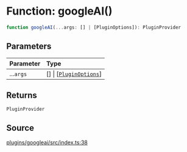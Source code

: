 # Function: googleAI()

```ts
function googleAI(...args: [] | [PluginOptions]): PluginProvider
```

## Parameters

| Parameter | Type |
| :------ | :------ |
| ...`args` | [] \| [[`PluginOptions`](../interfaces/PluginOptions.md)] |

## Returns

`PluginProvider`

## Source

[plugins/googleai/src/index.ts:38](https://github.com/firebase/genkit/blob/2b0be364306d92a8e7d13efc2da4fb04c1d21e29/js/plugins/googleai/src/index.ts#L38)
